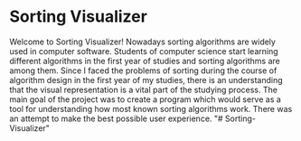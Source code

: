 # Sorting Visualizer

Welcome to Sorting Visualizer! 
Nowadays sorting algorithms are widely used in computer software. Students of computer science start learning different algorithms in the first year of studies and sorting algorithms are among them. 
Since I faced the problems of sorting during the course of algorithm design in the first year of my studies, there is an understanding that the visual representation is a vital part of the studying process.
The main goal of the project was to create a program which would serve as a tool for understanding how most known sorting algorithms work. There was an attempt to make the best possible user experience.
"# Sorting-Visualizer" 
